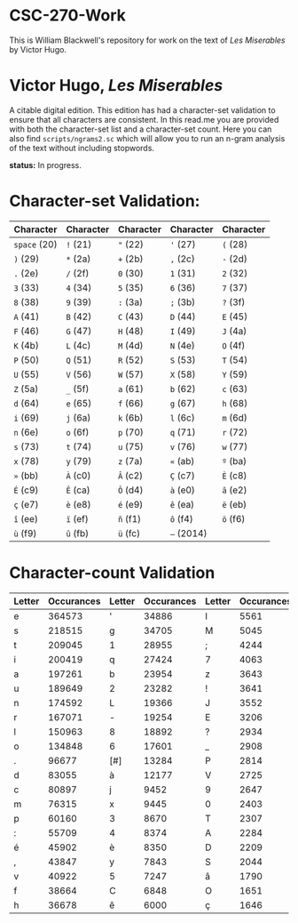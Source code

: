 # CSC-270-Work

This is William Blackwell's repository for work on the text of *Les Miserables* by Victor Hugo.

# Victor Hugo, *Les Miserables*
A citable digital edition. This edition has had a character-set validation to ensure that all characters are consistent. In this read.me you are provided with both the character-set list and a character-set count. Here you can also find `scripts/ngrams2.sc` which will allow you to run an n-gram analysis of the text without including stopwords.

**status:** In progress.

# Character-set Validation:

| Character | Character | Character | Character | Character |
|-----------|-----------|-----------|-----------|-----------|
| `space` (20) | `!` (21) | `"` (22) | `'` (27) | `(` (28) |
| `)` (29) | `*` (2a) | `+` (2b) | `,` (2c) | `-` (2d) |
| `.` (2e) | `/` (2f) | `0` (30) | `1` (31) | `2` (32) |
| `3` (33) | `4` (34) | `5` (35) | `6` (36) | `7` (37) |
| `8` (38) | `9` (39) | `:` (3a) | `;` (3b) | `?` (3f) |
| `A` (41) | `B` (42) | `C` (43) | `D` (44) | `E` (45) |
| `F` (46) | `G` (47) | `H` (48) | `I` (49) | `J` (4a) |
| `K` (4b) | `L` (4c) | `M` (4d) | `N` (4e) | `O` (4f) |
| `P` (50) | `Q` (51) | `R` (52) | `S` (53) | `T` (54) |
| `U` (55) | `V` (56) | `W` (57) | `X` (58) | `Y` (59) |
| `Z` (5a) | `_` (5f) | `a` (61) | `b` (62) | `c` (63) |
| `d` (64) | `e` (65) | `f` (66) | `g` (67) | `h` (68) |
| `i` (69) | `j` (6a) | `k` (6b) | `l` (6c) | `m` (6d) |
| `n` (6e) | `o` (6f) | `p` (70) | `q` (71) | `r` (72) |
| `s` (73) | `t` (74) | `u` (75) | `v` (76) | `w` (77) |
| `x` (78) | `y` (79) | `z` (7a) | `«` (ab) | `º` (ba) |
| `»` (bb) | `À` (c0) | `Â` (c2) | `Ç` (c7) | `È` (c8) |
| `É` (c9) | `Ê` (ca) | `Ô` (d4) | `à` (e0) | `â` (e2) |
| `ç` (e7) | `è` (e8) | `é` (e9) | `ê` (ea) | `ë` (eb) |
| `î` (ee) | `ï` (ef) | `ñ` (f1) | `ô` (f4) | `ö` (f6) |
| `ù` (f9) | `û` (fb) | `ü` (fc) | `—` (2014) |

# Character-count Validation

|Letter| Occurances |Letter | Occurances | Letter | Occurances |Letter | Occurances |Letter | Occurances |
------ |------------|-------|------------|--------|------------|-------|------------|-------|------------|   
e      |    364573  | '     | 34886      |I       | 5561       |Q      |    1478    |(      |    75
s      |    218515  |g      | 34705      |M       | 5045       |B      |    1445    |)      |    75
t      |    209045  |1      | 28955      |;       | 4244       |ù      |    1416    |Ç      |    62
i      |    200419  |q      | 27424      |7       | 4063       |û      |    1366    |w      |    54
a      |    197261  |b      | 23954      |z       | 3643       |ô      |    1294    |Ô      |    47
u      |    189649  |2      | 23282      |!       | 3641       |î      |    1290    |Ê      |    43
n      |    174592  |L      | 19366      |J       | 3552       |F      |    1279    |ü      |    38
r      |    167071  | -     | 19254      |E       | 3206       |G      |    1210    |Z      |    37
l      |    150963  |8      | 18892      |?       | 2934       |U      |    1080    |ë      |    35
o      |    134848  |6      | 17601      |_       | 2908       |N      |    1011    |Y      |    35
.      |    96677   |[#]    | 13284      |P       | 2814       |R      |    670     |K      |    33
d      |    83055   |à      | 12177      |V       | 2725       |«      |    664     |"      |    24
c      |    80897   |j      | 9452       |9       | 2647       |À      |     558    |º      |    23
m      |    76315   |x      | 9445       | 0      | 2403       |»      |    557     |*      |    8
p      |    60160   |3      | 8670       | T      | 2307       |H      |    451     |/      |    6
:      |    55709   |4      | 8374       |A       | 2284       |—      |    365     |Â      |    6
é      |    45902   |è      | 8350       | D      | 2209       |É      |    329     |ñ      |    6
,      |    43847   |y      | 7843       |S       | 2044       |ï      |    265     |È      |    5
v      |    40922   |5      | 7247       |â       | 1790       |W      |    208     |*Blank*|    2
f      |    38664   |C      | 6848       |O       | 1651       |X      |    195     |ö      |    1
h      |    36678   |ê      | 6000       |ç       | 1646       |k      |    121     |+      |    1
